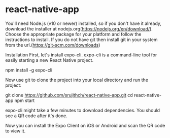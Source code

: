 # react-native-app
You'll need Node.js (v10 or newer) installed, so if you don't have it already, download the installer at nodejs.org(https://nodejs.org/en/download/). Choose the appropriate package for your platform and follow the instructions to install.
If you do not have git then install git in your system from the url.(https://git-scm.com/downloads)

Installation
First, let's install expo-cli. expo-cli is a command-line tool for easily starting a new React Native project.

npm install -g expo-cli

Now use git to clone the project into your local directory and run the project:

git clone https://github.com/srujithch/react-native-app.git
cd react-native-app
npm start

expo-cli might take a few minutes to download dependencies. You should see a QR code after it's done.

Now you can install the Expo Client on iOS or Android and scan the QR code to view it.
